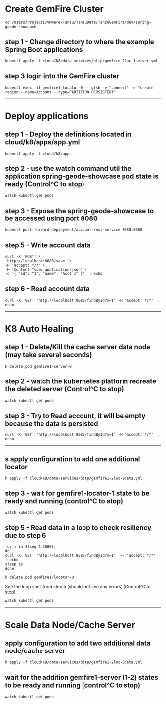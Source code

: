 
# Create GemFire Cluster

```shell
cd /Users/Projects/VMware/Tanzu/TanzuData/TanzuGemFire/dev/spring-geode-showcase
```

## step 1 - Change directory to where the example Spring Boot applications

```shell
kubectl apply -f cloud/k8/data-services/oltp/gemfire-1loc-1server.yml
```

## step 3 login into the GemFire cluster

```shell
kubectl exec -it gemfire1-locator-0 -- gfsh -e "connect" -e "create region --name=Account --type=PARTITION_PERSISTENT"
```


--------------------------
# Deploy applications

## step 1 - Deploy the definitions located in cloud/k8/apps/app.yml

```shell
kubectl apply -f cloud/k8/apps
```

## step 2 - use the watch command util the application spring-geode-showcase pod state is ready   (Control^C to stop)

```shell
watch kubectl get pods
```

## step 3 - Expose the spring-geode-showcase to be accessed using port 8080

```shell
kubectl port-forward deployment/account-rest-service 8080:8080
```

## step 5 - Write account data

```shell
curl -X 'POST' \
'http://localhost:8080/save' \
-H 'accept: */*' \
-H 'Content-Type: application/json' \
-d '{ "id": "1", "name": "Acct 1" }'  ; echo

```

## step 6 - Read account data

```shell
curl -X 'GET' 'http://localhost:8080/findById?s=1' -H 'accept: */*'  ; echo
```


--------------------------
# K8 Auto Healing

## step 1 - Delete/Kill the cache server data node (may take several seconds)

```shell
k delete pod gemfire1-server-0
```

## step 2 - watch the kubernetes platform recreate the deleted server (Control^C to stop)

```shell
watch kubectl get pods
```


## step 3 - Try to Read account, it will be empty because the data is persisted 

```shell
curl -X 'GET' 'http://localhost:8080/findById?s=1' -H 'accept: */*'  ; echo
```
--------------

## s apply configuration to add one additional locator

```shell
k apply -f cloud/k8/data-services/oltp/gemfire1-2loc-1data.yml
```

## step 3 - wait for gemfire1-locator-1 state to be ready and running (control^C to stop)

```shell
watch kubectl get pods
```

## step 5 - Read data in a loop to check resiliency due to step 6

```shell
for i in $(seq 1 2000);
do
curl -X 'GET' 'http://localhost:8080/findById?s=1'  -H 'accept: */*'  ; echo
sleep 1s
done
```

```shell
k delete pod gemfire1-locator-0
```
See the loop shell from step 5 (should not see any errors)  (Control^C to stop)

```shell
watch kubectl get pods
```



-------------------------------------------
# Scale Data Node/Cache Server

##  apply configuration to add two additional data node/cache server

```shell
k apply -f cloud/k8/data-services/oltp/gemfire1-2loc-3data.yml
```
##  wait for the addition gemfire1-server (1-2) states to be ready and running (control^C to stop)

```shell
watch kubectl get pods
```
